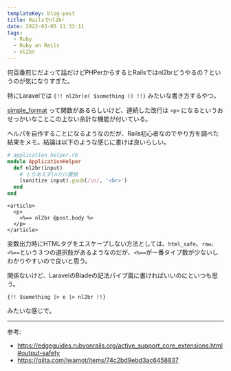 ```yaml
---
templateKey: blog-post
title: Railsでnl2br
date: 2022-03-05 11:33:11
tags:
  - Ruby
  - Ruby on Rails
  - nl2br
---
```


何百番煎じだよって話だけどPHPerからするとRailsではnl2brどうやるの？というのが気になりすぎた。

特にLaravelでは `{!! nl2br(e( $something )) !!}` みたいな書き方するやつ。

[simple_format](https://railsdoc.com/page/simple_format) って関数があるらしいけど、連続した改行は `<p>` になるというおせっかいなことこの上ない余計な機能が付いている。

ヘルパを自作することになるようなのだが、Rails初心者なのでやり方を調べた結果をメモ。結論は以下のような感じに書けば良いらしい。

```ruby
# application_helper.rb
module ApplicationHelper
  def nl2br(input)
    # とりあえず\nだけ置換
    (sanitize input).gsub(/\n/, '<br>')
  end
end
```

```erb
<article>
  <p>
    <%== nl2br @post.body %>
  </p>
</article>
```

変数出力時にHTMLタグをエスケープしない方法としては、`html_safe`、`raw`、`<%==`という３つの選択肢があるようなのだが、`<%==`が一番タイプ数が少ないしわかりやすいので良いと思う。

関係ないけど、LaravelのBladeの記法パイプ風に書ければいいのにといつも思う。
```
{!! $something |> e |> nl2br !!}
```
みたいな感じで。

---

参考:
- https://edgeguides.rubyonrails.org/active_support_core_extensions.html#output-safety
- https://qiita.com/iwamot/items/74c2bd9ebd3ac6458837
